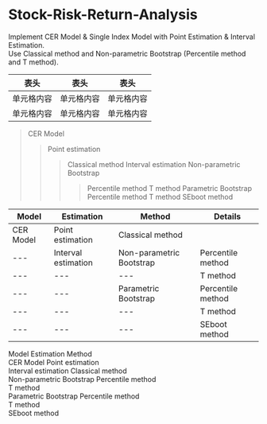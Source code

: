 # Stock-Risk-Return-Analysis
Implement CER Model & Single Index Model with Point Estimation &amp; Interval Estimation.  
Use Classical method and Non-parametric Bootstrap (Percentile method and T method).


 表头  | 表头  | 表头
 ---- | --- | ------  
 单元格内容  | 单元格内容 | 单元格内容 
 单元格内容  | 单元格内容 | 单元格内容  


> CER Model
>> Point estimation
>>> Classical method
>> Interval estimation
>>> Non-parametric Bootstrap
>>>> Percentile method 
>>>> T method
>>> Parametric Bootstrap
>>>> Percentile method
>>>> T method 
>>>> SEboot method

 Model  | Estimation  | Method | Details
----- | --- | ------  |-----
CER Model  | Point estimation | Classical method |  
---| Interval estimation | Non-parametric Bootstrap | Percentile method 
---|       ---               |--- | T method 
	 ---   |           ---           | Parametric Bootstrap | Percentile method 
	---    |      ---                 |--- | T method 
	  ---  |              ---         | --- | SEboot method 


Model	       Estimation	             Method  
CER Model	   Point estimation	 
	           Interval estimation     Classical method  
		                                 Non-parametric Bootstrap 	Percentile method  
			                                                          T method  
		                                 Parametric Bootstrap	      Percentile method  
			                                                          T method  
			                                                          SEboot method  

